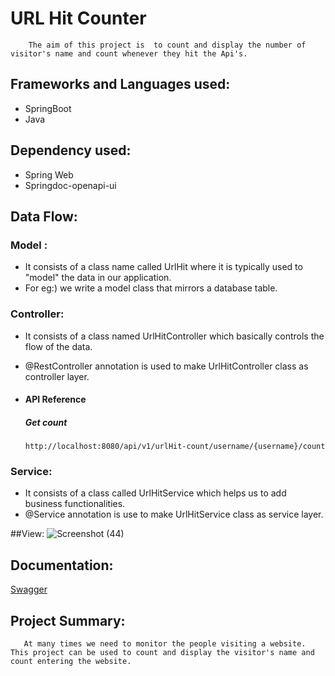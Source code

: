 
# URL Hit Counter


        The aim of this project is  to count and display the number of visitor's name and count whenever they hit the Api's.



## Frameworks and Languages used:

- SpringBoot
- Java






## Dependency  used:

- Spring Web
- Springdoc-openapi-ui
## Data Flow:

### Model :
- It consists of a class name called UrlHit where it is typically used to "model" the data in our application.
- For eg:) we write a model class that mirrors a database table.

### Controller:

- It consists of a class named UrlHitController which basically controls the flow of the data.
- @RestController annotation is used to make UrlHitController class as controller layer.
- #### API Reference

  ##### Get count

  ```http
  http://localhost:8080/api/v1/urlHit-count/username/{username}/count
  ```

### Service:

- It consists of a class called UrlHitService which helps us to add business functionalities.
- @Service annotation is use to make UrlHitService class as service layer.

##View:
![Screenshot (44)](https://user-images.githubusercontent.com/112794922/222963321-18201c17-1594-41fd-a1d4-c743f6e93db1.png)


## Documentation:

[Swagger](https://localhost:8080/swagger-ui.html)


## Project Summary:

       At many times we need to monitor the people visiting a website. This project can be used to count and display the visitor's name and count entering the website.
